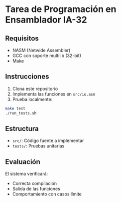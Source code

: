 # Tarea de Programación en Ensamblador IA-32

## Requisitos
- NASM (Netwide Assembler)
- GCC con soporte multilib (32-bit)
- Make

## Instrucciones

1. Clona este repositorio
2. Implementa las funciones en `src/io.asm`
3. Prueba localmente:
```bash
make test
./run_tests.sh
```

## Estructura
- `src/`: Código fuente a implementar
- `tests/`: Pruebas unitarias

## Evaluación
El sistema verificará:
- Correcta compilación
- Salida de las funciones
- Comportamiento con casos límite
